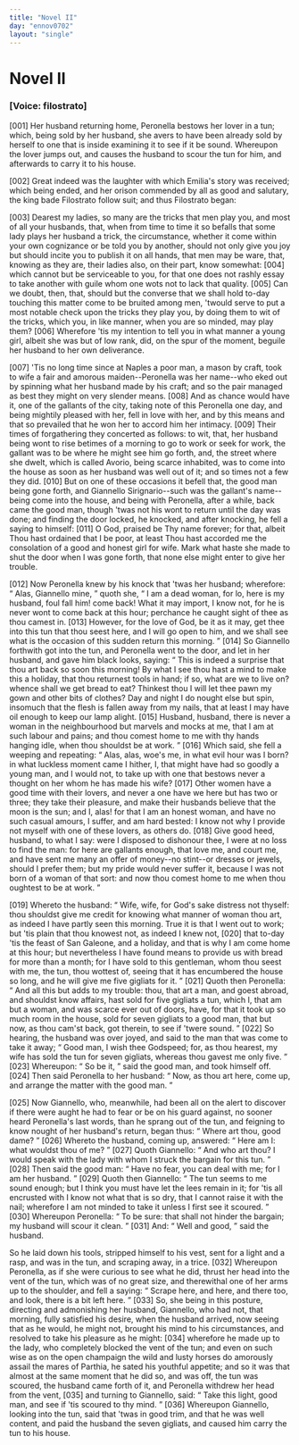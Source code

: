 ```yaml
---
title: "Novel II"
day: "ennov0702"
layout: "single"
---
```

<div id="nov0702" type="novella" who="filostrato">
 <h1>
  Novel II
 </h1>
 <argument>
  <p>
   <h3>
    [Voice: filostrato]
   </h3>
  </p>
  <p>
   <a name="p07020001">
    [001]
   </a>
   Her husband returning home, Peronella bestows her lover in a tun;
which, being sold by her husband, she avers
to have been already sold by herself to one that is inside examining it to see if it be
sound. Whereupon the lover jumps out, and causes the husband to scour the tun for him, and
afterwards to carry it to his house.
  </p>
 </argument>
 <div3 type="commentary" who="author">
  <p>
   <a name="p07020002">
    [002]
   </a>
   Great
   indeed was the laughter with which Emilia's story was
	received; which being ended, and her orison commended by all as good and salutary, the
	king bade Filostrato follow suit; and thus Filostrato began:
  </p>
 </div3>
 <div3 type="commentary" who="filostrato">
  <p>
   <a name="p07020003">
    [003]
   </a>
   Dearest my ladies,
	so many are the tricks that men play you, and most of all your husbands, that, when from
	time to time it so befalls that some lady plays her husband a trick, the circumstance,
	whether it come within your own cognizance or be told you by another, should not only give
	you joy but should incite you to publish it on all hands, that men may be ware, that,
	knowing as they are, their ladies also, on their part, know somewhat:
   <a name="p07020004">
    [004]
   </a>
   which
	cannot but be serviceable to you, for that one does not rashly essay to take another with
	guile whom one wots not to lack that quality.
   <a name="p07020005">
    [005]
   </a>
   Can we doubt, then, that, should but the converse that we shall hold
	to-day touching this matter come to be bruited among men, 'twould serve to put a most
	notable check upon the tricks they play you, by doing them to wit of the tricks, which
	you, in like manner, when you are so minded, may play them?
   <a name="p07020006">
    [006]
   </a>
   Wherefore 'tis my
	intention to tell you in what manner a young girl, albeit she was but of low rank, did, on
	the spur of the moment, beguile her husband to her own deliverance.
  </p>
 </div3>
 <p>
  <a name="p07020007">
   [007]
  </a>
  'Tis no long time since at Naples a poor man, a mason by craft, took to wife a fair and
amorous maiden--Peronella was her name--who eked out by spinning what her husband made by
his craft; and so the pair managed as best they might on very slender
means.
  <a name="p07020008">
   [008]
  </a>
  And as chance would have it, one of the gallants of the city, taking
note of this Peronella one day, and being mightily pleased with her, fell in love with
her, and by this means and that so prevailed that he won her to accord him her
intimacy.
  <a name="p07020009">
   [009]
  </a>
  Their times of forgathering they concerted as follows: to wit, that,
her husband being wont to rise betimes of a morning to go to work or seek for work, the
gallant was to be where he might see him go forth, and, the street where she dwelt, which
is called Avorio, being scarce inhabited, was to come
into the house as soon as her husband was well out of it; and so times not a few they
did.
  <a name="p07020010">
   [010]
  </a>
  But on one of these occasions it befell that, the good man being gone
forth, and Giannello Sirignario--such was the gallant's name--being come into the house,
and being with Peronella, after a while, back came the good man, though 'twas not his wont
to return until the day was done; and finding the door locked, he knocked, and after
knocking, he fell a saying to himself:
  <a name="p07020011">
   [011]
  </a>
  O God, praised be Thy name forever; for
that, albeit Thou hast ordained that I be poor, at least Thou hast accorded me the
consolation of a good and honest girl for wife. Mark what haste she made to shut the door
when I was gone forth, that none else might enter to give her trouble.
 </p>
 <p>
  <a name="p07020012">
   [012]
  </a>
  Now
Peronella knew by his knock that 'twas her husband; wherefore:
  <q direct="unspecified">
   Alas, Giannello
mine,
  </q>
  quoth she,
  <q direct="unspecified">
   I am a dead woman, for lo, here is my husband, foul fall him! come
back! What it may import, I know not, for he is never wont to come back at this hour;
perchance he caught sight of thee as thou camest in.
   <a name="p07020013">
    [013]
   </a>
   However, for the love of
God, be it as it may, get thee into this tun that thou seest here, and I will go open to
him, and we shall see what is the occasion of this sudden return this morning.
  </q>
  <a name="p07020014">
   [014]
  </a>
  So Giannello forthwith got into the tun, and Peronella went to the door, and
let in her husband, and gave him black looks, saying:
  <q direct="unspecified">
   This is indeed a surprise that
thou art back so soon this morning! By what I see thou hast a mind to make this a holiday,
that thou returnest tools in hand; if so, what are we to live on? whence shall we get
bread to eat? Thinkest thou I will let thee pawn my gown and other bits
   of
clothes? Day and night I do nought else but spin, insomuch that the flesh is fallen away
from my nails, that at least I may have oil enough to keep our lamp
alight.
   <a name="p07020015">
    [015]
   </a>
   Husband, husband, there is never a woman in the neighbourhood but
marvels and mocks at me, that I am at such labour and pains; and thou comest home to me
with thy hands hanging idle, when thou shouldst be at work.
  </q>
  <a name="p07020016">
   [016]
  </a>
  Which said, she
fell a weeping and repeating:
  <q direct="unspecified">
   Alas, alas, woe's me, in what evil hour was I born? in
what luckless moment came I hither, I, that might have had so goodly a young man, and I
would not, to take up with one that bestows never a thought on her whom he has made his
wife?
   <a name="p07020017">
    [017]
   </a>
   Other women have a good time with their lovers, and never a one have we
here but has two or three; they take their pleasure, and make their husbands believe that
the moon is the sun; and I, alas! for that I am an honest woman, and have no such casual
amours, I suffer, and am hard bested: I know not why I provide not myself with one of
these lovers, as others do.
   <a name="p07020018">
    [018]
   </a>
   Give good heed, husband, to what I say: were I
disposed to dishonour thee, I were at no loss to find the man: for here are gallants
enough, that love me, and court me, and have sent me many an offer of money--no stint--or
dresses or jewels, should I prefer them; but my pride would never suffer it, because I was
not born of a woman of that sort: and now thou comest home to me when thou oughtest to be
at work.
  </q>
 </p>
 <p>
  <a name="p07020019">
   [019]
  </a>
  Whereto the husband:
  <q direct="unspecified">
   Wife, wife, for God's sake distress not
thyself: thou shouldst give me credit for knowing what manner of woman thou art, as indeed
I have partly seen this morning. True it is that I went out to work; but 'tis plain that
thou knowest not, as indeed I knew not,
   <a name="p07020020">
    [020]
   </a>
   that to-day 'tis the feast of San
Galeone, and a holiday, and that is why I am come home at this hour; but nevertheless I
have found means to provide us with bread for more than a month; for I have sold to this
gentleman, whom thou seest with me, the tun, thou wottest of, seeing that it has
encumbered the house so long, and he will give me five gigliats for it.
  </q>
  <a name="p07020021">
   [021]
  </a>
  Quoth then Peronella:
  <q direct="unspecified">
   And all this but adds to my trouble: thou, that art a
man, and goest abroad, and shouldst know affairs, hast sold for five gigliats a tun, which
I, that am but a woman, and was scarce ever out of doors, have, for that it took up so
much room in the house, sold for seven gigliats to a good man, that but now, as thou
cam'st back, got therein, to see if 'twere sound.
  </q>
  <a name="p07020022">
   [022]
  </a>
  So hearing, the husband
was over
  joyed, and said to the man that was come to take it away;
  <q direct="unspecified">
   Good man,
I wish thee Godspeed; for, as thou hearest, my wife has sold the tun for seven gigliats,
whereas thou gavest me only five.
  </q>
  <a name="p07020023">
   [023]
  </a>
  Whereupon:
  <q direct="unspecified">
   So be it,
  </q>
  said the good
man, and took himself off.
  <a name="p07020024">
   [024]
  </a>
  Then said Peronella to her husband:
  <q direct="unspecified">
   Now, as thou
art here, come
up, and arrange the matter with the good man.
  </q>
 </p>
 <p>
  <a name="p07020025">
   [025]
  </a>
  Now Giannello, who, meanwhile,
had been all on the alert to discover if there were aught he had to fear or be on his
guard against, no sooner heard Peronella's last words, than he sprang out of the tun, and
feigning to know nought of her husband's return, began thus:
  <q direct="unspecified">
   Where art thou, good
dame?
  </q>
  <a name="p07020026">
   [026]
  </a>
  Whereto the husband, coming up, answered:
  <q direct="unspecified">
   Here am I: what wouldst
thou of me?
  </q>
  <a name="p07020027">
   [027]
  </a>
  Quoth Giannello:
  <q direct="unspecified">
   And who art thou? I would speak with the
lady with whom I struck the bargain for this tun.
  </q>
  <a name="p07020028">
   [028]
  </a>
  Then said the good
man:
  <q direct="unspecified">
   Have no fear, you can deal with me; for I am her husband.
  </q>
  <a name="p07020029">
   [029]
  </a>
  Quoth then Giannello:
  <q direct="unspecified">
   The tun seems to me sound enough; but I think you must
have let the lees remain in it; for 'tis all encrusted with I know not what that is so
dry, that I cannot raise it with the nail; wherefore I am not minded to take it unless I
first see it scoured.
  </q>
  <a name="p07020030">
   [030]
  </a>
  Whereupon Peronella:
  <q direct="unspecified">
   To be sure: that shall not
hinder the bargain; my husband will scour it clean.
  </q>
  <a name="p07020031">
   [031]
  </a>
  And:
  <q direct="unspecified">
   Well and
good,
  </q>
  said the husband.
 </p>
 <p>
  So he laid down his tools, stripped himself to his
vest, sent for a light and a rasp, and was in the tun, and scraping away, in a trice.
  <a name="p07020032">
   [032]
  </a>
  Whereupon Peronella, as if she were curious to see what he did, thrust her head
into the vent of the tun, which was of no great size, and
therewithal one of her arms up to the shoulder, and fell a saying:
  <q direct="unspecified">
   Scrape here, and here, and there too, and look, there is a bit left
here.
  </q>
  <a name="p07020033">
   [033]
  </a>
  So, she being in this posture, directing and admonishing her
husband, Giannello, who had not, that morning, fully satisfied his desire, when the
husband arrived, now seeing that as he would, he might not, brought his mind to his
circumstances, and resolved to take his pleasure as he might:
  <a name="p07020034">
   [034]
  </a>
  wherefore he made
up to the lady, who completely blocked the vent of the tun; and even on such wise as on
the open champaign the wild and lusty horses do amorously assail the mares of Parthia, he
sated his youthful appetite; and so it was that almost at the same moment that he did so,
and was off, the tun was scoured, the husband came forth of it, and
  Peronella
withdrew her head from the vent,
  <a name="p07020035">
   [035]
  </a>
  and turning to
Giannello, said:
  <q direct="unspecified">
   Take this light, good man, and see if 'tis scoured to thy mind.
  </q>
  <a name="p07020036">
   [036]
  </a>
  Whereupon Giannello, looking into the tun, said that 'twas in good trim, and
that he was well content, and paid the husband the seven gigliats, and caused him carry
the tun to his house.
 </p>
</div>